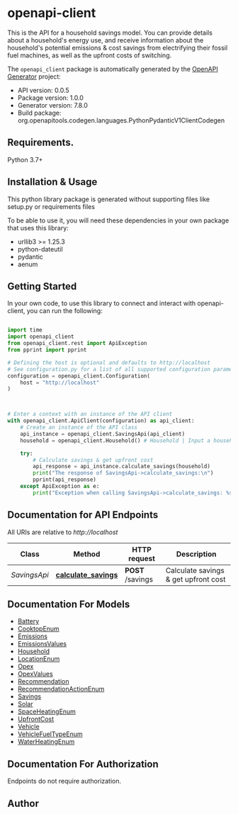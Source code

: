 # openapi-client
This is the API for a household savings model. You can provide details about a household's energy use, and receive information about the household's potential emissions & cost savings from electrifying their fossil fuel machines, as well as the upfront costs of switching.

The `openapi_client` package is automatically generated by the [OpenAPI Generator](https://openapi-generator.tech) project:

- API version: 0.0.5
- Package version: 1.0.0
- Generator version: 7.8.0
- Build package: org.openapitools.codegen.languages.PythonPydanticV1ClientCodegen

## Requirements.

Python 3.7+

## Installation & Usage

This python library package is generated without supporting files like setup.py or requirements files

To be able to use it, you will need these dependencies in your own package that uses this library:

* urllib3 >= 1.25.3
* python-dateutil
* pydantic
* aenum

## Getting Started

In your own code, to use this library to connect and interact with openapi-client,
you can run the following:

```python

import time
import openapi_client
from openapi_client.rest import ApiException
from pprint import pprint

# Defining the host is optional and defaults to http://localhost
# See configuration.py for a list of all supported configuration parameters.
configuration = openapi_client.Configuration(
    host = "http://localhost"
)



# Enter a context with an instance of the API client
with openapi_client.ApiClient(configuration) as api_client:
    # Create an instance of the API class
    api_instance = openapi_client.SavingsApi(api_client)
    household = openapi_client.Household() # Household | Input a household's energy behaviour

    try:
        # Calculate savings & get upfront cost
        api_response = api_instance.calculate_savings(household)
        print("The response of SavingsApi->calculate_savings:\n")
        pprint(api_response)
    except ApiException as e:
        print("Exception when calling SavingsApi->calculate_savings: %s\n" % e)

```

## Documentation for API Endpoints

All URIs are relative to *http://localhost*

Class | Method | HTTP request | Description
------------ | ------------- | ------------- | -------------
*SavingsApi* | [**calculate_savings**](openapi_client/docs/SavingsApi.md#calculate_savings) | **POST** /savings | Calculate savings &amp; get upfront cost


## Documentation For Models

 - [Battery](openapi_client/docs/Battery.md)
 - [CooktopEnum](openapi_client/docs/CooktopEnum.md)
 - [Emissions](openapi_client/docs/Emissions.md)
 - [EmissionsValues](openapi_client/docs/EmissionsValues.md)
 - [Household](openapi_client/docs/Household.md)
 - [LocationEnum](openapi_client/docs/LocationEnum.md)
 - [Opex](openapi_client/docs/Opex.md)
 - [OpexValues](openapi_client/docs/OpexValues.md)
 - [Recommendation](openapi_client/docs/Recommendation.md)
 - [RecommendationActionEnum](openapi_client/docs/RecommendationActionEnum.md)
 - [Savings](openapi_client/docs/Savings.md)
 - [Solar](openapi_client/docs/Solar.md)
 - [SpaceHeatingEnum](openapi_client/docs/SpaceHeatingEnum.md)
 - [UpfrontCost](openapi_client/docs/UpfrontCost.md)
 - [Vehicle](openapi_client/docs/Vehicle.md)
 - [VehicleFuelTypeEnum](openapi_client/docs/VehicleFuelTypeEnum.md)
 - [WaterHeatingEnum](openapi_client/docs/WaterHeatingEnum.md)


<a id="documentation-for-authorization"></a>
## Documentation For Authorization

Endpoints do not require authorization.


## Author




